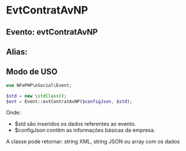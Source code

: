 # EvtContratAvNP

## Evento: evtContratAvNP

## Alias: 


## Modo de USO

```php
use NFePHP\eSocial\Event;

$std = new \stdClass();
$evt = Event::evtContratAvNP($configJson, $std);
```

Onde:
- $std são inseridos os dados referentes ao evento.
- $configJson contêm as informações básicas da empresa.

A classe pode retornar: string XML, string JSON ou array com os dados
